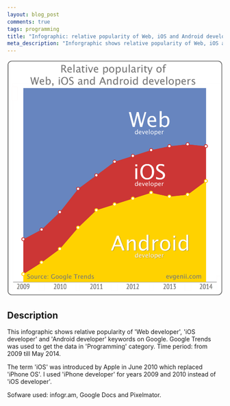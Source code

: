 ```yaml
---
layout: blog_post
comments: true
tags: programming
title: "Infographic: relative popularity of Web, iOS and Android developers"
meta_description: "Inforgraphic shows relative popularity of Web, iOS and Android in developers"
---
```


<img src='/image/blog/2014-04-27-relative-popularity-of-web-ios-android-developers-inforgraphic.png' title='Relative popularity of Web, iOS and Android developers' class='isMax100PercentWide'>

## Description

This infographic shows relative popularity of 'Web developer', 'iOS developer' and 'Android developer' keywords on Google. Google Trends was used to get the data in 'Programming' category. Time period: from 2009 till May 2014.

The term 'iOS' was introduced by Apple in June 2010 which replaced 'iPhone OS'. I used 'iPhone developer' for years 2009 and 2010 instead of 'iOS developer'.

Sofware used: infogr.am, Google Docs and Pixelmator.


